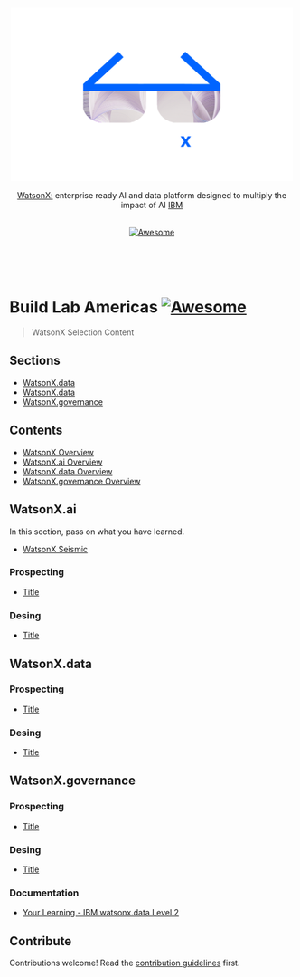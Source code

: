 <div align="center">
	<br>
	<br>
	<div>
		<picture>
			<source media="(prefers-color-scheme: dark)" srcset="images/wx-3.png">
			<img alt="Awesome WatsonX" width="500px" src="images/wx-3.png">
		</picture>
		<br>
	</div>
	<p>
		<a href="https://bam.res.ibm.com/">WatsonX:</a> enterprise ready AI and data platform designed to multiply the impact of AI <a href="https://www.ibm.com/">IBM</a>
	</p>
	<br>
	<a href="https://awesome.re">
		<img src="https://awesome.re/badge-flat2.svg" alt="Awesome">
	</a>
	<br>
	<br>
	<br>
	<br>
	<br>
</div>

# Build Lab Americas [![Awesome](https://awesome.re/badge.svg)](https://awesome.re)

> WatsonX Selection Content

## Sections

- [WatsonX.data](#watsonx.ai)
- [WatsonX.data](#watsonx.data)
- [WatsonX.governance](#watsonx.governance)


## Contents

- [WatsonX Overview](https://www.ibm.com/watson)
- [WatsonX.ai Overview](https://www.ibm.com/products/watsonx-ai)
- [WatsonX.data Overview](https://www.ibm.com/products/watsonx-data)
- [WatsonX.governance Overview](https://www.ibm.com/products/watsonx-governance)


## WatsonX.ai 


In this section, pass on what you have learned.
- [WatsonX Seismic](https://ibm.seismic.com/app?ContentId=7f7b6631-07a7-4349-a07c-ebf8d6e79ab2#/doccenter/861ea1fd-99e0-44d7-9135-85412e5c28d1/doc/%252Fdd3359e5f7-a856-a91b-7688-41024b2ac637%252FdfNTY4NmVhOWItY2RkNS04ZWY3LTZkNzItZTQwZjczMWUyMjk1%252CPT0%253D%252CRGF0YSBhbmQgQUk%253D%252FdfOthers%252FdfOTRiYmU4NTQtNWY4NC03Y2QyLWZjYWUtOGIxYmFmZjkyZThk%252CPT0%253D%252CU2FsZXMga2l0%252Flf300ba605-4692-43d9-bbef-68bde18a0fcd/grid/)


### Prospecting

- [Title](Link)

### Desing

- [Title](Link)


## WatsonX.data

### Prospecting

- [Title](Link)

### Desing

- [Title](Link)



## WatsonX.governance

### Prospecting

- [Title](Link)

### Desing

- [Title](Link)




### Documentation

- [Your Learning - IBM watsonx.data Level 2](https://yourlearning.ibm.com/activity/PLAN-96BA3950C94B)


## Contribute

Contributions welcome! Read the [contribution guidelines](contributing.md) first.
